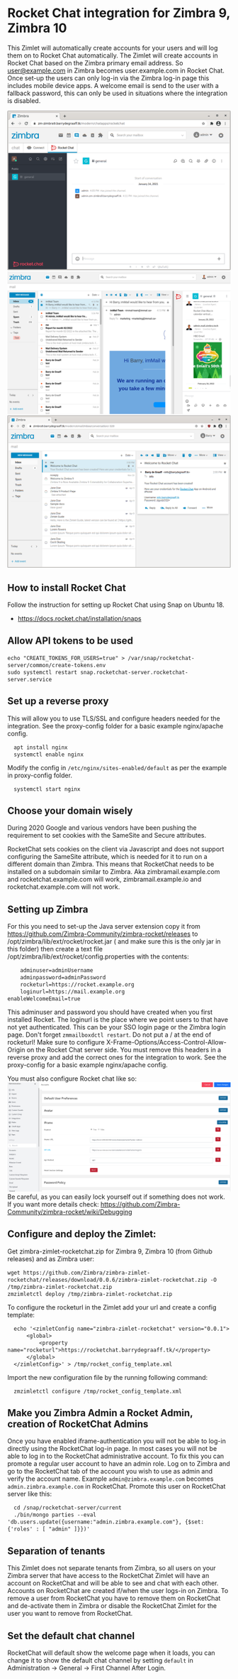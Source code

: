 # Rocket Chat integration for Zimbra 9, Zimbra 10

This Zimlet will automatically create accounts for your users and will log them on to Rocket Chat automatically. The Zimlet will create accounts in Rocket Chat based on the Zimbra primary email address. So user@example.com in Zimbra becomes user.example.com in Rocket Chat. Once set-up the users can only log-in via the Zimbra log-in page this includes mobile device apps. A welcome email is send to the user with a fallback password, this can only be used in situations where the integration is disabled.

![Zimbra Rocket UI](screenshots/RocketChat-Zimbra9-ui.png)
![Zimbra Rocket sidebar](screenshots/rocket-new.png)
![Zimbra Rocket welcome](screenshots/RocketChat-Zimbra9-welcome.png)

## How to install Rocket Chat

Follow the instruction for setting up Rocket Chat using Snap on Ubuntu 18. 

- https://docs.rocket.chat/installation/snaps

## Allow API tokens to be used

    echo "CREATE_TOKENS_FOR_USERS=true" > /var/snap/rocketchat-server/common/create-tokens.env
    sudo systemctl restart snap.rocketchat-server.rocketchat-server.service

## Set up a reverse proxy

This will allow you to use TLS/SSL and configure headers needed for the integration. See the proxy-config folder for a basic example nginx/apache config.

      apt install nginx
      systemctl enable nginx   

Modify the config in `/etc/nginx/sites-enabled/default` as per the example in proxy-config folder.

      systemctl start nginx

## Choose your domain wisely

During 2020 Google and various vendors have been pushing the requirement to set cookies with the SameSite and Secure attributes.

RocketChat sets cookies on the client via Javascript and does not support configuring the SameSite attribute, which is needed for it to run on a different domain than Zimbra. This means that RocketChat needs to be installed on a subdomain similar to Zimbra. Aka zimbramail.example.com and rocketchat.example.com will work, zimbramail.example.io and rocketchat.example.com will not work.


## Setting up Zimbra
For this you need to set-up the Java server extension copy it from https://github.com/Zimbra-Community/zimbra-rocket/releases to /opt/zimbra/lib/ext/rocket/rocket.jar ( and make sure this is the only jar in this folder) then create a text file /opt/zimbra/lib/ext/rocket/config.properties with the contents:

        adminuser=adminUsername
        adminpassword=adminPassword
        rocketurl=https://rocket.example.org
        loginurl=https://mail.example.org
	enableWelcomeEmail=true

This adminuser and password you should have created when you first installed Rocket. The loginurl is the place where we point users to that have not yet authenticated. This can be your SSO login page or the Zimbra login page. Don't forget `zmmailboxdctl restart`. Do not put a / at the end of rocketurl! Make sure to configure X-Frame-Options/Access-Control-Allow-Origin on the Rocket Chat server side. You must remove this headers in a reverse proxy and add the correct ones for the integration to work. See the proxy-config for a basic example nginx/apache config.

You must also configure Rocket chat like so:
![Zimbra Rocket](https://raw.githubusercontent.com/Zimbra-Community/zimbra-rocket/master/img/zimbra-rocket-iframe.png)
Be careful, as you can easily lock yourself out if something does not work. If you want more details check: https://github.com/Zimbra-Community/zimbra-rocket/wiki/Debugging


## Configure and deploy the Zimlet:
      
Get zimbra-zimlet-rocketchat.zip for Zimbra 9, Zimbra 10 (from Github releases) and as Zimbra user:

```
wget https://github.com/Zimbra/zimbra-zimlet-rocketchat/releases/download/0.0.6/zimbra-zimlet-rocketchat.zip -O /tmp/zimbra-zimlet-rocketchat.zip
zmzimletctl deploy /tmp/zimbra-zimlet-rocketchat.zip
```
      
To configure the rocketurl in the Zimlet add your url and create a config template:

      echo '<zimletConfig name="zimbra-zimlet-rocketchat" version="0.0.1">
          <global>
              <property name="rocketurl">https://rocketchat.barrydegraaff.tk/</property>
          </global>
      </zimletConfig>' > /tmp/rocket_config_template.xml
           
Import the new configuration file by the running following command:

      zmzimletctl configure /tmp/rocket_config_template.xml
	  
## Make you Zimbra Admin a Rocket Admin, creation of RocketChat Admins

Once you have enabled iframe-authentication you will not be able to log-in directly using the RocketChat log-in page. In most cases you will not be able to log in to the RocketChat administrative account. To fix this you can promote a regular user account to have an admin role. Log on to Zimbra and go to the RocketChat tab of the account you wish to use as admin and verify the account name. Example `admin@zimbra.example.com` becomes `admin.zimbra.example.com` in RocketChat. Promote this user on RocketChat server like this:

      cd /snap/rocketchat-server/current
      ./bin/mongo parties --eval 'db.users.update({username:"admin.zimbra.example.com"}, {$set: {'roles' : [ "admin" ]}})'

## Separation of tenants

This Zimlet does not separate tenants from Zimbra, so all users on your Zimbra server that have access to the RocketChat Zimlet will have an account on RocketChat and will be able to see and chat with each other. Accounts on RocketChat are created if/when the user logs-in on Zimbra. To remove a user from RocketChat you have to remove them on RocketChat and de-activate them in Zimbra or disable the RocketChat Zimlet for the user you want to remove from RocketChat.

## Set the default chat channel

RocketChat will default show the welcome page when it loads, you can change it to show the default chat channel by setting `default` in Administration -> General -> First Channel After Login.
